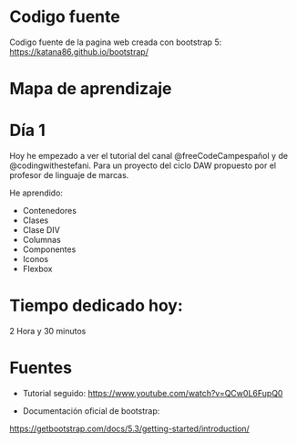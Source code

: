 # Codigo fuente
Codigo fuente de la pagina web creada con bootstrap 5: https://katana86.github.io/bootstrap/

# Mapa de aprendizaje

# Día 1

Hoy he empezado a ver el tutorial del canal @freeCodeCampespañol y de @codingwithestefani. Para un proyecto del ciclo DAW propuesto por el profesor de linguaje de marcas.

He aprendido:
- Contenedores
- Clases
- Clase DIV
- Columnas
- Componentes
- Iconos
- Flexbox

# Tiempo dedicado hoy:

2 Hora y 30 minutos

# Fuentes
  - Tutorial seguido:
  https://www.youtube.com/watch?v=QCw0L6FupQ0

- Documentación oficial de bootstrap:

https://getbootstrap.com/docs/5.3/getting-started/introduction/